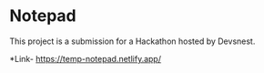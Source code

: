 # Notepad
This project is a submission for a Hackathon hosted by Devsnest.


*Link- https://temp-notepad.netlify.app/
